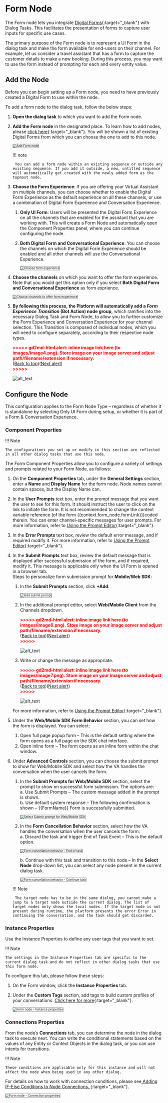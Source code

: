 # Form Node

The Form node lets you integrate [Digital Forms](https://docsinternal-kore.github.io/docs/xo/automation/use-cases/digital-skills/digital-forms){:target="_blank"} with Dialog Tasks. This facilitates the presentation of forms to capture user inputs for specific use cases.

The primary purpose of the Form node is to represent a UI Form in the dialog task and make the form available for end-users on their channel. For example, let us consider a travel assistant that has a form to capture the customer details to make a new booking. During this process, you may want to use the form instead of prompting for each and every entity value.


## Add the Node

Before you can begin setting up a Form node, you need to have previously created a Digital Form to use within the node. 

To add a form node to the dialog task, follow the below steps:

1. **Open the dialog task** to which you want to add the Form node.
2. **Add the Form node** in the designated place. To learn how to add nodes, please [click here](../../using-the-dialog-builder-tool/#add-nodes){:target="_blank"}. You will be shown a list of existing Digital Forms from which you can choose the one to add to this node.  
    
    <img src="../images/form-node-gif1.gif" alt="Add Form node" title="Add Form node" style="border:1px solid gray;zoom:70%;">

    !!! note

        You can add a form node within an existing sequence or outside any existing sequence. If you add it outside, a new, untitled sequence will automatically get created with the newly added form as the topmost node.

3. **Choose the Form Experience**: If you are offering your Virtual Assistant on multiple channels, you can choose whether to enable the Digital Form Experience as the default experience on all these channels, or use a combination of Digital Form Experience and Conversation Experience.
    1. **Only UI Form**: Users will be presented the Digital Form Experience on all the channels that are enabled for the assistant that you are working with. This will create a Form Node and automatically open the Component Properties panel, where you can continue configuring the node.
    2. **Both Digital Form and Conversational Experience**: You can choose the channels on which the Digital Form Experience should be enabled and all other channels will use the Conversational Experience.
        
        <img src="../images/form-node-img2-choose-experience.png" alt="Choose form experience" title="Choose form experience" style="border:1px solid gray; zoom:70%;">

4. **Choose the channels** on which you want to offer the form experience. Note that you would get this option only if you select **Both Digital Form and Conversational Experience** as form exprience.

    <img src="../images/form-node-img3-channels.png" alt="Choose channels to offer form experience" title="Choose channels to offer form experience" style="border:1px solid gray;zoom:70%;">

5. **By following this process, the Platform will automatically add a _Form Experience Transition_ (Bot Action) node group,** which ramifies into the necessary Dialog Task and Form Node, to allow you to further customize the Form Experience and Conversation Experience for your channel selection. This Transition is composed of individual nodes, which you will need to configure separately, according to their respective node types.
    <p id="gdcalert4" ><span style="color: red; font-weight: bold">>>>>>  gd2md-html alert: inline image link here (to images/image4.png). Store image on your image server and adjust path/filename/extension if necessary. </span><br>(<a href="#">Back to top</a>)(<a href="#gdcalert5">Next alert</a>)<br><span style="color: red; font-weight: bold">>>>>> </span></p>

    ![alt_text](images/image4.png "image_tooltip")


## Configure the Node

This configuration applies to the Form Node Type – regardless of whether it is standalone by selecting Only UI Form during setup, or whether it is part of a Form & Conversation Experience.


### Component Properties

!!! Note

    The configurations you set up or modify in this section are reflected in all other dialog tasks that use this node.

The Form Component Properties allow you to configure a variety of settings and prompts related to your Form Node, as follows: 

1. On the **Component Properties** tab, under the **General Settings** section, enter a **Name** and **Display Name** for the form node. Node names cannot contain spaces, but the Display Name can.
2. In the **User Prompts** text box, enter the prompt message that you want the user to see for this form. It should instruct the user to click on the link to initiate the form. It is not recommended to change the context variable reference (of the form {{context.form_node.formLink}})coded therein. You can enter channel-specific messages for user prompts. For more information, refer to [Using the Prompt Editor](../../prompt-editor/){:target="_blank"}.
3. In the **Error Prompts** text box, review the default error message, and if required modify it. For more information, refer to [Using the Prompt Editor](../../prompt-editor/){:target="_blank"}.
4. In the **Submit Prompts** text box, review the default message that is displayed after successful submission of the form, and if required, modify it. This message is applicable only when the UI Form is opened in a browser tab.  
Steps to personalize form submission prompt for **Mobile/Web SDK**:
    1. In the **Submit Prompts** section, click **+Add**.  
        
        <img src="../images/form-node-img5-add-submit-prompt.png" alt="Add submit prompt" title="Add submit prompt" style="border:1px solid gray;zoom:70%;">

    2. In the additional prompt editor, select **Web/Mobile Client** from the Channels dropdown.
        <p id="gdcalert6" ><span style="color: red; font-weight: bold">>>>>>  gd2md-html alert: inline image link here (to images/image6.png). Store image on your image server and adjust path/filename/extension if necessary. </span><br>(<a href="#">Back to top</a>)(<a href="#gdcalert7">Next alert</a>)<br><span style="color: red; font-weight: bold">>>>>> </span></p>

        ![alt_text](images/image6.png "image_tooltip")

    3. Write or change the message as appropriate.
        <p id="gdcalert7" ><span style="color: red; font-weight: bold">>>>>>  gd2md-html alert: inline image link here (to images/image7.png). Store image on your image server and adjust path/filename/extension if necessary. </span><br>(<a href="#">Back to top</a>)(<a href="#gdcalert8">Next alert</a>)<br><span style="color: red; font-weight: bold">>>>>> </span></p>

        ![alt_text](images/image7.png "image_tooltip")

    For more information, refer to [Using the Prompt Editor](../../prompt-editor/){:target="_blank"}.

5. Under the **Web/Mobile SDK Form Behavior** section, you can set how the form is displayed. You can select:
    1. Open full page popup form – This is the default setting where the form opens as a full page on the SDK chat interface.
    2. Open inline form – The form opens as an inline form within the chat window.

6. Under **Advanced Controls** section, you can choose the submit prompt to show for Web/Mobile SDK and select how the VA handles the conversation when the user cancels the form.
    1. In the **Submit Prompts for Web/Mobile SDK** section, select the prompt to show on successful form submission. The options are:  
        a. Use Submit Prompts –  The custom message added in the prompt is shown.  
        b. Use default system response –  The following confirmation is shown – {{FormName}} Form is successfully submitted.
            
        <img src="../images/form-node-img8-submit-prompt-selection.png" alt="Select Submit prompt for Web/Mobile SDK" title="Select Submit prompt for Web/Mobile SDK" style="border:1px solid gray;zoom:70%;">

    2. In the **Form Cancellation Behavior** section, select how the VA handles the conversation when the user cancels the form:  
        a. Discard the task and trigger End of Task Event – This is the default option.  
            
        <img src="../images/form-node-img9-form-cancellation-behavior.png" alt="Form cancellation behavior - End of task" title="Form cancellation behavior - End of task" style="border:1px solid gray;zoom:70%;">
 
        b. Continue with this task and transition to this node – In the **Select Node** drop-down list, you can select any node present in the current dialog task.
            
        <img src="../images/form-node-img10-form-cancellation-behavior-continue-task.png" alt="Form cancellation behavior - Continue task" title="Form cancellation behavior - Continue task" style="border:1px solid gray;zoom:70%;">

    !!! Note
    
        The target node has to be in the same dialog, you cannot make a jump to a target node outside the current dialog. The list of target nodes only shows the local nodes. If the target node is not present during runtime, the platform presents the error Error in continuing the conversation, and the task should get discarded.



### Instance Properties

Use the Instance Properties to define any user tags that you want to set.

!!! Note

    The settings in the Instance Properties tab are specific to the current dialog task and do not reflect in other dialog tasks that use this form node.

To configure this tab, please follow these steps:

1. On the Form window, click the **Instance Properties** tab.
2. Under the **Custom Tags** section, add tags to build custom profiles of your conversations. [Click here for more](../../../../../analytics/automations/custom-dashboard/custom-meta-tags){:target="_blank"}.

    <img src="../images/form-node-img11-instance-properties.png" alt="Form node - Instance properties" title="Form node - Instance properties" style="border:1px solid gray;zoom:70%;">



### Connections Properties

From the node’s **Connections** tab, you can determine the node in the dialog task to execute next. You can write the conditional statements based on the values of any Entity or Context Objects in the dialog task, or you can use intents for transitions.

!!! Note

    These conditions are applicable only for this instance and will not affect the node when being used in any other dialog.

For details on how to work with connection conditions, please see[ Adding IF-Else Conditions to Node Connections. ](../../node-connections/nodes-conditions/){:target="_blank"}.

<img src="../images/form-node-img12-connection-properties.png" alt="Form node - Connection properties" title="Form node - Connection properties" style="border:1px solid gray;zoom:70%;">